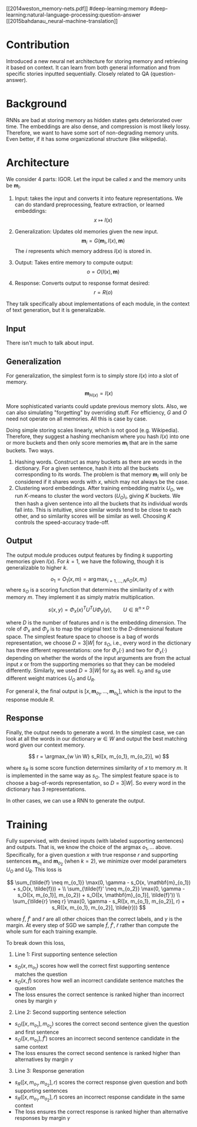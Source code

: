 [[2014weston_memory-nets.pdf]]
#deep-learning:memory #deep-learning:natural-language-processing:question-answer
[[2015bahdanau_neural-machine-translation]] 

# Contribution 

   Introduced a new neural net architecture for storing memory and retrieving it based on context. It can learn from both general information and from specific stories inputted sequentially. Closely related to QA (question-answer). 

# Background 

   RNNs are bad at storing memory as hidden states gets deteriorated over time. The embeddings are also dense, and compression is most likely lossy. Therefore, we want to have some sort of non-degrading memory units. Even better, if it has some organizational structure (like wikipedia). 

# Architecture 

   We consider 4 parts: IGOR. Let the input be called $x$ and the memory units be $\mathbf{m}_i$. 

   1. Input: takes the input and converts it into feature representations. We can do standard preprocessing, feature extraction, or learned embeddings: 
   $$
      x \mapsto I(x)
   $$

   2. Generalization: Updates old memories given the new input. 
   $$
      \mathbf{m}_i = G(\mathbf{m}_i, I(x), \mathbf{m})
   $$
   The $i$ represents which memory address $I(x)$ is stored in. 

   3. Output: Takes entire memory to compute output: 
   $$
      o = O(I(x), \mathbf{m})
   $$ 

   4. Response: Converts output to response format desired: 
   $$
      r = R(o)
   $$

   They talk specifically about implementations of each module, in the context of text generation, but it is generalizable. 

## Input 

   There isn't much to talk about input. 

## Generalization

   For generalization, the simplest form is to simply store $I(x)$ into a slot of memory. 
   
   $$ 
      \mathbf{m}_{H(x)} = I(x)
   $$

   More sophisticated variants could update previous memory slots. Also, we can also simulating "forgetting" by overriding stuff. For efficiency, $G$ and $O$ need not operate on all memories. All this is case by case. 

   Doing simple storing scales linearly, which is not good (e.g. Wikipedia). Therefore, they suggest a hashing mechanism where you hash $I(x)$ into one or more buckets and then only score memories $\mathbf{m}_i$ that are in the same buckets. Two ways. 
   1. Hashing words. Construct as many buckets as there are words in the dictionary. For a given sentence, hash it into all the buckets corresponding to its words. The problem is that memory $\mathbf{m}_i$ will only be considered if it shares words with $x$, which may not always be the case. 
   2. Clustering word embeddings. After training embedding matrix $U_O$, we run $K$-means to cluster the word vectors $(U_O)_i$, giving $K$ buckets. We then hash a given sentence into all the buckets that its individual words fall into. This is intuitive, since similar words tend to be close to each other, and so similarity scores will be similar as well. Choosing $K$ controls the speed-accuracy trade-off. 

## Output 

   The output module produces output features by finding $k$ supporting memories given $I(x)$. For $k = 1$, we have the following, though it is generalizable to higher $k$. 

   $$
      o_1 = O_1(x, m) = \arg\max_{i=1,\ldots,N} s_O(x, m_i)
   $$ 
   where $s_O$ is a scoring function that determines the similarity of $x$ with memory $m$. They implement it as simply matrix multiplication. 

   $$
      s(x, y) = \Phi_x(x)^T U^T U \Phi_y(y), \qquad U \in \mathbb{R}^{n \times D}
   $$

   where $D$ is the number of features and $n$ is the embedding dimension. The role of $\Phi_x$ and $\Phi_y$ is to map the original text to the $D$-dimensional feature space. The simplest feature space to choose is a bag of words representation, we choose $D = 3|W|$ for $s_O$, i.e., every word in the dictionary has three different representations: one for $\Phi_y(\cdot)$ and two for $\Phi_x(\cdot)$ depending on whether the words of the input arguments are from the actual input $x$ or from the supporting memories so that they can be modeled differently. Similarly, we used $D = 3|W|$ for $s_R$ as well. $s_O$ and $s_R$ use different weight matrices $U_O$ and $U_R$.

   For general $k$, the final output is $[x, \mathbf{m}_{o_1}, \ldots, \mathbf{m}_{o_k}]$, which is the input to the response module $R$. 
   
## Response

   Finally, the output needs to generate a word. In the simplest case, we can look at all the words in our dictionary $w \in W$ and output the best matching word given our context memory. 

   $$
      r = \argmax_{w \in W} s_R([x, m_{o_1}, m_{o_2}], w)
   $$

   where $s_R$ is some score function determines similarity of $x$ to memory $m$. It is implemented in the same way as $s_O$. The simplest feature space is to choose a bag-of-words representation, so $D = 3 |W|$. So every word in the dictionary has 3 representations. 

   In other cases, we can use a RNN to generate the output. 

# Training 

   Fully supervised, with desired inputs (with labeled supporting sentences) and outputs. That is, we know the choice of the argmax $o_1, \ldots$ above. Specifically, for a given question $x$ with true response $r$ and supporting sentences $\mathbf{m}_{o_1}$ and $\mathbf{m}_{o_2}$ (when $k = 2$), we minimize over model parameters $U_O$ and $U_R$. This loss is 

   $$
      \sum_{\tilde{f} \neq m_{o_1}} \max(0, \gamma - s_O(x, \mathbf{m}_{o_1}) + s_O(x, \tilde{f})) + \\ 
      \sum_{\tilde{f}' \neq m_{o_2}} \max(0, \gamma - s_O([x, m_{o_1}], m_{o_2}) + s_O([x, \mathbf{m}_{o_1}], \tilde{f}')) \\ 
      \sum_{\tilde{r} \neq r} \max(0, \gamma - s_R([x, m_{o_1}, m_{o_2}], r) + s_R([x, m_{o_1}, m_{o_2}], \tilde{r})) 
   $$

   where $\tilde{f}$, $\tilde{f}'$ and $\tilde{r}$ are all other choices than the correct labels, and $\gamma$ is the margin. At every step of SGD we sample $\tilde{f}$, $\tilde{f}'$, $\tilde{r}$ rather than compute the whole sum for each training example. 

   To break down this loss, 

   1. Line 1: First supporting sentence selection

   - $s_O(x, m_{o_1})$ scores how well the correct first supporting sentence matches the question
   - $s_O(x, \tilde{f})$ scores how well an incorrect candidate sentence matches the question  
   - The loss ensures the correct sentence is ranked higher than incorrect ones by margin $\gamma$

   2. Line 2: Second supporting sentence selection

   - $s_O([x, m_{o_1}], m_{o_2})$ scores the correct second sentence given the question and first sentence
   - $s_O([x, m_{o_1}], \tilde{f}')$ scores an incorrect second sentence candidate in the same context
   - The loss ensures the correct second sentence is ranked higher than alternatives by margin $\gamma$

   3. Line 3: Response generation

   - $s_R([x, m_{o_1}, m_{o_2}], r)$ scores the correct response given question and both supporting sentences
   - $s_R([x, m_{o_1}, m_{o_2}], \tilde{r})$ scores an incorrect response candidate in the same context
   - The loss ensures the correct response is ranked higher than alternative responses by margin $\gamma$
